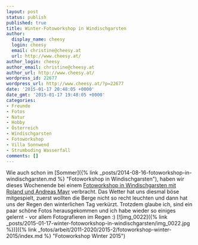 ```yaml
---
layout: post
status: publish
published: true
title: Winter-Fotoworkshop in Windischgarsten
author:
  display_name: cheesy
  login: cheesy
  email: christine@cheesy.at
  url: http://www.cheesy.at/
author_login: cheesy
author_email: christine@cheesy.at
author_url: http://www.cheesy.at/
wordpress_id: 22677
wordpress_url: http://www.cheesy.at/?p=22677
date: '2015-01-17 20:48:05 +0000'
date_gmt: '2015-01-17 19:48:05 +0000'
categories:
- Freunde
- Fotos
- Natur
- Hobby
- Österreich
- Windischgarsten
- Fotoworkshop
- Villa Sonnwend
- Strumboding Wasserfall
comments: []
---
```

Wie auch schon im [Sommer]({% link _posts/2014-08-16-fotoworkshop-in-windischgarsten.md %} "Fotoworkshop in Windischgarsten"), haben wir dieses Wochenende bei einem [Fotoworkshop in Windischgarsten mit Roland und Andreas Mayr](http://www.villa-sonnwend.at/index.php?id=113) verbracht. Das Wetter hat uns diesmal böse mitgespielt, zuerst wollten die Berge nicht so recht leuchten und dann hat uns der Regen den winterlichen Tag verkürzt. Trotzdem glaube ich, sind ein paar schöne Fotos herausgekommen und ich habe wieder so einiges gelernt - vor allem Fotografieren im Regen :)
[![img_0022]({% link _posts/2015-01-17-winter-fotoworkshop-in-windischgarsten/img_0022.jpg %})]({% link _fotos/arbeit/2011-2020/2015-2/fotoworkshop-winter-2015/index.md %} "Fotoworkshop Winter 2015")
